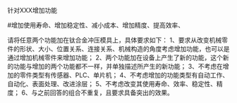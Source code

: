 针对XXX增加功能



#增加使用寿命、增加稳定性、减小成本、增加精度、提高效率、


请将任意两个功能加在钛合金冲压模具上，具体要求如下：
1、要求从改变机械零件的形状、大小、位置关系、连接关系、机械构造的角度考虑增加功能，也可以是通过增加机械零件来增加功能；
2、两个功能加在设备上产生了新的功能，这个新的功能与增加的两个功能都不一样，并单独描述所产生的新功能；
3、不考虑在增加的零件类型有传感器、PLC、单片机；
4、不考虑增加的功能类型有自动工作、自动化、表面处理、改进涂层；
5、不考虑改变其使用寿命、效率、稳定性、精度；
6、与之前回答的组合不重复，且要求具备突出的效果。